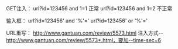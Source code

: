 GET注入：
url?id=123456 and 1=1 正常
url?id=123456 and 1=2 不正常

输入框：
url?id=123456' and '%'='
url?id=123456' or '%'='

URL重写：
http://www.gantuan.com/review/5573.html
注入方式--http://www.gantuan.com/review/5573*.html，要加--time-sec=6
